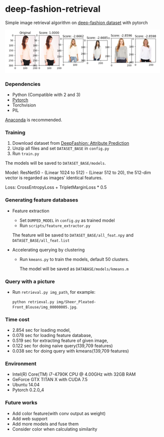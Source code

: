 # deep-fashion-retrieval
Simple image retrieval algorithm on [deep-fashion dataset](http://mmlab.ie.cuhk.edu.hk/projects/DeepFashion/AttributePrediction.html) with pytorch

![Capture](resources/Capture.PNG)

### Dependencies
- Python (Compatible with 2 and 3)
- [Pytorch](http://pytorch.org/)
- Torchvision
- PIL

[Anaconda](https://www.anaconda.com/download/) is recommended.

### Training
1. Download dataset from [DeepFashion: Attribute Prediction](http://mmlab.ie.cuhk.edu.hk/projects/DeepFashion/AttributePrediction.html)
2. Unzip all files and set `DATASET_BASE` in `config.py`
3. Run `train.py`

The models will be saved to `DATASET_BASE/models`.

Model: ResNet50 - (Linear 1024 to 512) - (Linear 512 to 20), the 512-dim vector is regarded as images' identical features.

Loss: CrossEntropyLoss + TripletMarginLoss * 0.5

### Generating feature databases
- Feature extraction
    - Set `DUMPED_MODEL` in `config.py` as trained model
    - Run `scripts/feature_extractor.py`
    
    The feature will be saved to `DATASET_BASE/all_feat.npy` and `DATASET_BASE/all_feat.list`
- Accelerating querying by clustering
    - Run `kmeans.py` to train the models, default 50 clusters.
    
        The model will be saved as `DATABASE/models/kmeans.m` 

### Query with a picture

- Run `retrieval.py img_path`, for example:

    `python retrieval.py img/Sheer_Pleated-Front_Blouse/img_00000005.jpg`.
    
### Time cost
- 2.854 sec for loading model, 
- 0.078 sec for loading feature database, 
- 0.519 sec for extracting feature of given image, 
- 0.122 sec for doing naive query(139,709 features)
- 0.038 sec for doing query with kmeans(139,709 features)

### Environment
- Intel(R) Core(TM) i7-4790K CPU @ 4.00GHz with 32GB RAM
- GeForce GTX TITAN X with CUDA 7.5
- Ubuntu 14.04
- Pytorch 0.2.0_4

### Future works
- Add color feature(with conv output as weight)
- Add web support
- Add more models and fuse them
- Consider color when calculating similarity
